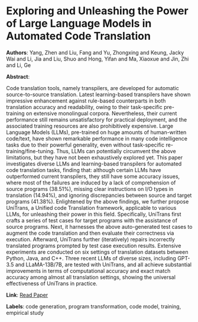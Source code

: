 # Exploring and Unleashing the Power of Large Language Models in Automated Code Translation

**Authors**: Yang, Zhen and Liu, Fang and Yu, Zhongxing and Keung, Jacky Wai and Li, Jia and Liu, Shuo and Hong, Yifan and Ma, Xiaoxue and Jin, Zhi and Li, Ge

**Abstract**:

Code translation tools, namely transpilers, are developed for automatic source-to-source translation. Latest learning-based transpilers have shown impressive enhancement against rule-based counterparts in both translation accuracy and readability, owing to their task-specific pre-training on extensive monolingual corpora. Nevertheless, their current performance still remains unsatisfactory for practical deployment, and the associated training resources are also prohibitively expensive. Large Language Models (LLMs), pre-trained on huge amounts of human-written code/text, have shown remarkable performance in many code intelligence tasks due to their powerful generality, even without task-specific re-training/fine-tuning. Thus, LLMs can potentially circumvent the above limitations, but they have not been exhaustively explored yet. This paper investigates diverse LLMs and learning-based transpilers for automated code translation tasks, finding that: although certain LLMs have outperformed current transpilers, they still have some accuracy issues, where most of the failures are induced by a lack of comprehension of source programs (38.51\%), missing clear instructions on I/O types in translation (14.94\%), and ignoring discrepancies between source and target programs (41.38\%).  Enlightened by the above findings, we further propose UniTrans, a Unified code Translation framework, applicable to various LLMs, for unleashing their power in this field. Specifically, UniTrans first crafts a series of test cases for target programs with the assistance of source programs. Next, it harnesses the above auto-generated test cases to augment the code translation and then evaluate their correctness via execution. Afterward, UniTrans further (iteratively) repairs incorrectly translated programs prompted by test case execution results. Extensive experiments are conducted on six settings of translation datasets between Python, Java, and C++. Three recent LLMs of diverse sizes, including GPT-3.5 and LLaMA-13B/7B, are tested with UniTrans, and all achieve substantial improvements in terms of computational accuracy and exact match accuracy among almost all translation settings, showing the universal effectiveness of UniTrans in practice.

**Link**: [Read Paper](https://doi.org/10.1145/3660778)

**Labels**: code generation, program transformation, code model, training, empirical study
